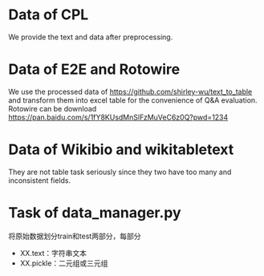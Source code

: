 # Data of CPL
We provide the text and data after preprocessing. 

# Data of E2E and Rotowire
We use the processed data of https://github.com/shirley-wu/text_to_table and transform them into excel table for the convenience of Q&A evaluation. Rotowire can be download https://pan.baidu.com/s/1fY8KUsdMnSlFzMuVeC6z0Q?pwd=1234

# Data of Wikibio and wikitabletext
They are not table task seriously since they two have too many and inconsistent fields.

# Task of data_manager.py
将原始数据划分train和test两部分，每部分
- XX.text：字符串文本
- XX.pickle：二元组或三元组

